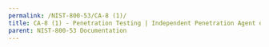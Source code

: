 ```yaml
---
permalink: /NIST-800-53/CA-8 (1)/
title: CA-8 (1) - Penetration Testing | Independent Penetration Agent or Team
parent: NIST-800-53 Documentation
---
```

